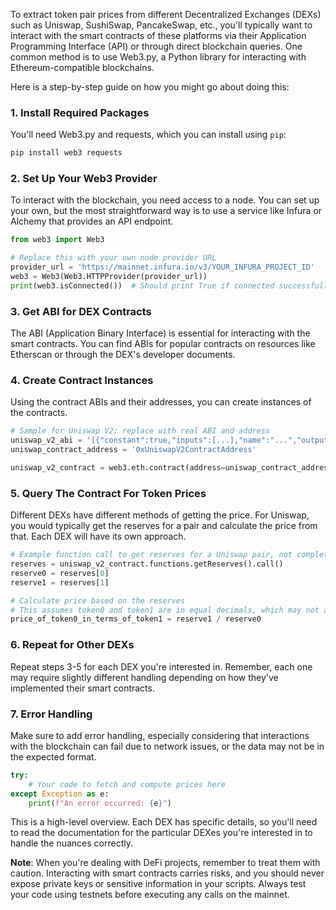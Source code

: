 To extract token pair prices from different Decentralized Exchanges (DEXs) such as Uniswap, SushiSwap, PancakeSwap, etc., you'll typically want to interact with the smart contracts of these platforms via their Application Programming Interface (API) or through direct blockchain queries. One common method is to use Web3.py, a Python library for interacting with Ethereum-compatible blockchains.

Here is a step-by-step guide on how you might go about doing this:

### 1. Install Required Packages

You'll need Web3.py and requests, which you can install using `pip`:

```bash
pip install web3 requests
```

### 2. Set Up Your Web3 Provider

To interact with the blockchain, you need access to a node. You can set up your own, but the most straightforward way is to use a service like Infura or Alchemy that provides an API endpoint.

```python
from web3 import Web3

# Replace this with your own node provider URL
provider_url = 'https://mainnet.infura.io/v3/YOUR_INFURA_PROJECT_ID'
web3 = Web3(Web3.HTTPProvider(provider_url))
print(web3.isConnected())  # Should print True if connected successfully
```

### 3. Get ABI for DEX Contracts

The ABI (Application Binary Interface) is essential for interacting with the smart contracts. You can find ABIs for popular contracts on resources like Etherscan or through the DEX's developer documents.

### 4. Create Contract Instances

Using the contract ABIs and their addresses, you can create instances of the contracts.

```python
# Sample for Uniswap V2; replace with real ABI and address
uniswap_v2_abi = '[{"constant":true,"inputs":[...],"name":"...","outputs":[...]}]'
uniswap_contract_address = '0xUniswapV2ContractAddress'

uniswap_v2_contract = web3.eth.contract(address=uniswap_contract_address, abi=uniswap_v2_abi)
```

### 5. Query The Contract For Token Prices

Different DEXs have different methods of getting the price. For Uniswap, you would typically get the reserves for a pair and calculate the price from that. Each DEX will have its own approach.

```python
# Example function call to get reserves for a Uniswap pair, not complete nor functional
reserves = uniswap_v2_contract.functions.getReserves().call()
reserve0 = reserves[0]
reserve1 = reserves[1]

# Calculate price based on the reserves
# This assumes token0 and token1 are in equal decimals, which may not always be the case.
price_of_token0_in_terms_of_token1 = reserve1 / reserve0
```

### 6. Repeat for Other DEXs

Repeat steps 3-5 for each DEX you're interested in. Remember, each one may require slightly different handling depending on how they've implemented their smart contracts.

### 7. Error Handling

Make sure to add error handling, especially considering that interactions with the blockchain can fail due to network issues, or the data may not be in the expected format.

```python
try:
    # Your code to fetch and compute prices here
except Exception as e:
    print(f"An error occurred: {e}")
```

This is a high-level overview. Each DEX has specific details, so you'll need to read the documentation for the particular DEXes you're interested in to handle the nuances correctly.

**Note**: When you're dealing with DeFi projects, remember to treat them with caution. Interacting with smart contracts carries risks, and you should never expose private keys or sensitive information in your scripts. Always test your code using testnets before executing any calls on the mainnet.